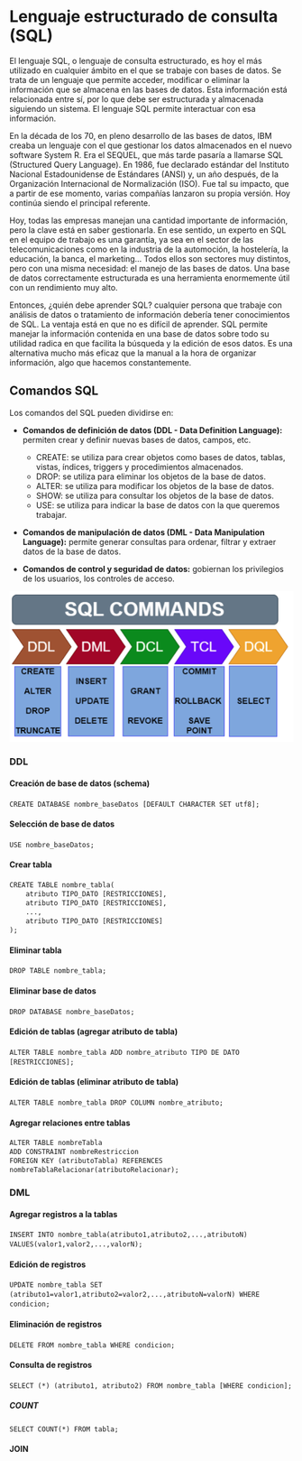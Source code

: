 # Lenguaje estructurado de consulta (SQL)

El lenguaje SQL, o lenguaje de consulta estructurado, es hoy el más utilizado en cualquier ámbito en el que se trabaje con bases de datos. Se trata de un lenguaje que permite acceder, modificar o eliminar la información que se almacena en las bases de datos. Esta información está relacionada entre sí, por lo que debe ser estructurada y almacenada siguiendo un sistema. El lenguaje SQL permite interactuar con esa información.

En la década de los 70, en pleno desarrollo de las bases de datos, IBM creaba un lenguaje con el que gestionar los datos almacenados en el nuevo software System R. Era el SEQUEL, que más tarde pasaría a llamarse SQL (Structured Query Language). En 1986, fue declarado estándar del Instituto Nacional Estadounidense de Estándares (ANSI) y, un año después, de la Organización Internacional de Normalización (ISO). Fue tal su impacto, que a partir de ese momento, varias compañías lanzaron su propia versión. Hoy continúa siendo el principal referente. 

Hoy, todas las empresas manejan una cantidad importante de información, pero la clave está en saber gestionarla. En ese sentido, un experto en SQL en el equipo de trabajo es una garantía, ya sea en el sector de las telecomunicaciones como en la industria de la automoción, la hostelería, la educación, la banca, el marketing... Todos ellos son sectores muy distintos, pero con una misma necesidad: el manejo de las bases de datos. Una base de datos correctamente estructurada es una herramienta enormemente útil con un rendimiento muy alto.

Entonces, ¿quién debe aprender SQL? cualquier persona que trabaje con análisis de datos o tratamiento de información debería tener conocimientos de SQL. La ventaja está en que no es difícil de aprender. SQL permite manejar la información contenida en una base de datos sobre todo su utilidad radica en que facilita la búsqueda y la edición de esos datos. Es una alternativa mucho más eficaz que la manual a la hora de organizar información, algo que hacemos constantemente. 

## Comandos SQL

Los comandos del SQL pueden dividirse en:

- **Comandos de definición de datos (DDL - Data Definition Language):** permiten crear y definir nuevas bases de datos, campos, etc.

    - CREATE: se utiliza para crear objetos como bases de datos, tablas, vistas, índices, triggers y procedimientos almacenados.
    - DROP: se utiliza para eliminar los objetos de la base de datos.
    - ALTER: se utiliza para modificar los objetos de la base de datos.
    - SHOW: se utiliza para consultar los objetos de la base de datos.
    - USE: se utiliza para indicar la base de datos con la que queremos trabajar.

- **Comandos de manipulación de datos (DML - Data Manipulation Language):** permite generar consultas para ordenar, filtrar y extraer datos de la base de datos.

- **Comandos de control y seguridad de datos:** gobiernan los privilegios de los usuarios, los controles de acceso.

![sqlComandos](./imagenes/sqlComandos.png)

### DDL

#### Creación de base de datos (schema)

`CREATE DATABASE nombre_baseDatos [DEFAULT CHARACTER SET utf8];`

#### Selección de base de datos

`USE nombre_baseDatos;`

#### Crear tabla

```
CREATE TABLE nombre_tabla(
    atributo TIPO_DATO [RESTRICCIONES],
    atributo TIPO_DATO [RESTRICCIONES],
    ...,
    atributo TIPO_DATO [RESTRICCIONES]
);
```

#### Eliminar tabla

`DROP TABLE nombre_tabla;`

#### Eliminar base de datos

`DROP DATABASE nombre_baseDatos;`

#### Edición de tablas (agregar atributo de tabla)

`ALTER TABLE nombre_tabla ADD nombre_atributo TIPO DE DATO [RESTRICCIONES];`

#### Edición de tablas (eliminar atributo de tabla)

`ALTER TABLE nombre_tabla DROP COLUMN nombre_atributo;`

#### Agregar relaciones entre tablas

```
ALTER TABLE nombreTabla
ADD CONSTRAINT nombreRestriccion
FOREIGN KEY (atributoTabla) REFERENCES
nombreTablaRelacionar(atributoRelacionar);
```

### DML

#### Agregar registros a la tablas

`INSERT INTO nombre_tabla(atributo1,atributo2,...,atributoN) VALUES(valor1,valor2,...,valorN);`

#### Edición de registros

`UPDATE nombre_tabla SET (atributo1=valor1,atributo2=valor2,...,atributoN=valorN) WHERE condicion;`

#### Eliminación de registros

`DELETE FROM nombre_tabla WHERE condicion;`

#### Consulta de registros

`SELECT (*) (atributo1, atributo2) FROM nombre_tabla [WHERE condicion];`

##### COUNT

`SELECT COUNT(*) FROM tabla;`

#### JOIN